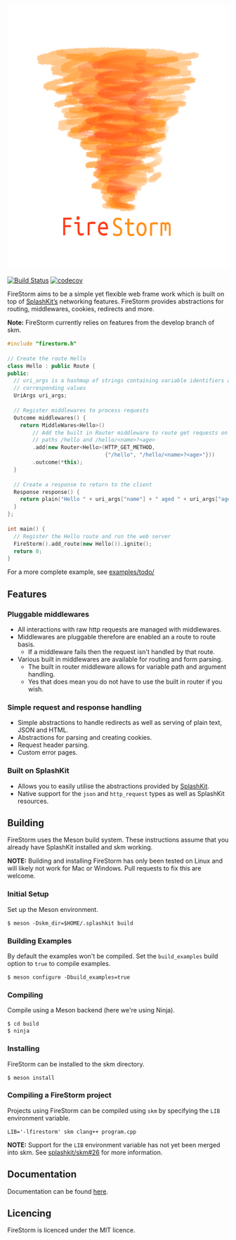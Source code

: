 <p align="center">
  <img height="600" src="https://github.com/hugglesfox/firestorm/blob/master/firestorm.png" alt="FireStorm" title="FireStorm">
</p>

[![Build Status](https://travis-ci.com/hugglesfox/firestorm.svg?branch=master)](https://travis-ci.com/hugglesfox/firestorm) [![codecov](https://codecov.io/gh/hugglesfox/firestorm/branch/master/graph/badge.svg)](https://codecov.io/gh/hugglesfox/firestorm)

FireStorm aims to be a simple yet flexible web frame work which is built on top of [SplashKit’s](https://www.splashkit.io) networking features. FireStorm provides abstractions for routing, middlewares, cookies, redirects and more.

**Note:** FireStorm currently relies on features from the develop branch of skm.

```cpp
#include "firestorm.h"

// Create the route Hello
class Hello : public Route {
public:
  // uri_args is a hashmap of strings containing variable identifiers and their
  // corresponding values
  UriArgs uri_args;

  // Register middlewares to process requests
  Outcome middlewares() {
    return MiddleWares<Hello>()
        // Add the built in Router middleware to route get requests on the
        // paths /hello and /hello/<name>?<age>
        .add(new Router<Hello>(HTTP_GET_METHOD,
                               {"/hello", "/hello/<name>?<age>"}))
        .outcome(*this);
  }

  // Create a response to return to the client
  Response response() {
    return plain("Hello " + uri_args["name"] + " aged " + uri_args["age"]);
  }
};

int main() {
  // Register the Hello route and run the web server
  FireStorm().add_route(new Hello()).ignite();
  return 0;
}
```

For a more complete example, see [examples/todo/](https://github.com/hugglesfox/firestorm/tree/master/examples/todo)

## Features

### Pluggable middlewares

- All interactions with raw http requests are managed with middlewares.
- Middlewares are pluggable therefore are enabled an a route to route basis.
  - If a middleware fails then the request isn't handled by that route.
- Various built in middlewares are available for routing and form parsing.
  - The built in router middleware allows for variable path and argument handling.
  - Yes that does mean you do not have to use the built in router if you wish.

### Simple request and response handling

- Simple abstractions to handle redirects as well as serving of plain text, JSON and HTML.
- Abstractions for parsing and creating cookies.
- Request header parsing.
- Custom error pages.

### Built on SplashKit

- Allows you to easily utilise the abstractions provided by [SplashKit](https://www.splashkit.io).
- Native support for the `json` and `http_request` types as well as SplashKit resources.

## Building

FireStorm uses the Meson build system. These instructions assume that you already have SplashKit installed and skm working.

**NOTE:** Building and installing FireStorm has only been tested on Linux and will likely not work for Mac or Windows. Pull requests to fix this are welcome.

### Initial Setup

Set up the Meson environment.

```
$ meson -Dskm_dir=$HOME/.splashkit build
```

### Building Examples

By default the examples won't be compiled. Set the `build_examples` build option to `true` to compile examples.

```
$ meson configure -Dbuild_examples=true
```

### Compiling

Compile using a Meson backend (here we're using Ninja).

```
$ cd build
$ ninja
```

### Installing

FireStorm can be installed to the skm directory.

```
$ meson install
```

### Compiling a FireStorm project

Projects using FireStorm can be compiled using `skm` by specifying the `LIB` environment variable.

```
LIB='-lfirestorm' skm clang++ program.cpp
```

**NOTE:** Support for the `LIB` environment variable has not yet been merged into skm. See [splashkit/skm#26](https://github.com/splashkit/skm/pull/26) for more information.

## Documentation

Documentation can be found [here](https://github.com/hugglesfox/firestorm/wiki).

## Licencing

FireStorm is licenced under the MIT licence.
